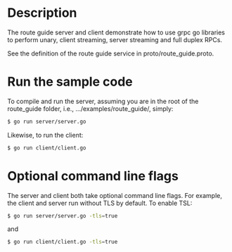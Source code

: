# Description
The route guide server and client demonstrate how to use grpc go libraries to
perform unary, client streaming, server streaming and full duplex RPCs.

See the definition of the route guide service in proto/route_guide.proto.

# Run the sample code
To compile and run the server, assuming you are in the root of the route_guide
folder, i.e., .../examples/route_guide/, simply:

```sh
$ go run server/server.go
```

Likewise, to run the client:

```sh
$ go run client/client.go
```

# Optional command line flags
The server and client both take optional command line flags. For example, the
client and server run without TLS by default. To enable TSL:

```sh
$ go run server/server.go -tls=true
```

and

```sh
$ go run client/client.go -tls=true
```
